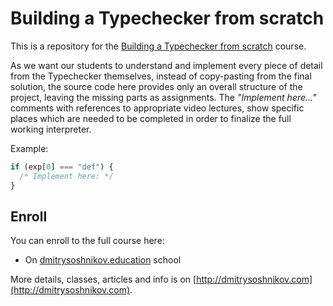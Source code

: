 # Building a Typechecker from scratch

This is a repository for the [Building a Typechecker from scratch](http://dmitrysoshnikov.com/courses/typechecker/) course.

As we want our students to understand and implement every piece of detail from the Typechecker themselves, instead of copy-pasting from the final solution, the source code here provides only an overall structure of the project, leaving the missing parts as assignments. The _"Implement here..."_ comments with references to appropriate video lectures, show specific places which are needed to be completed in order to finalize the full working interpreter.

Example:

```js
if (exp[0] === "def") {
  /* Implement here: */
}
```

## Enroll

You can enroll to the full course here:

- On [dmitrysoshnikov.education](https://www.dmitrysoshnikov.education/p/typechecker) school

More details, classes, articles and info is on [http://dmitrysoshnikov.com](http://dmitrysoshnikov.com).